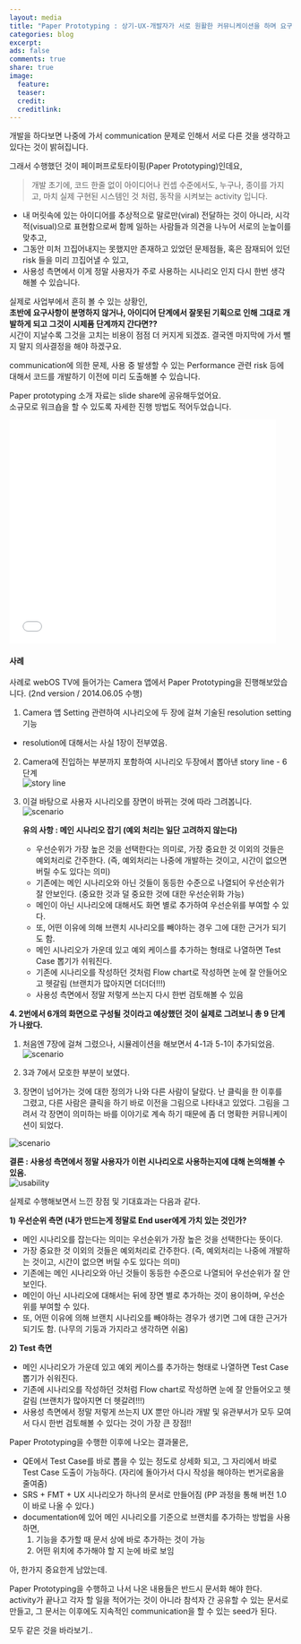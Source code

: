 ```yaml
---
layout: media
title: "Paper Prototyping : 상기-UX-개발자가 서로 원활한 커뮤니케이션을 하며 요구사항 도출하기"
categories: blog
excerpt:
ads: false
comments: true
share: true
image:
  feature: 
  teaser: 
  credit: 
  creditlink: 
---
```


개발을 하다보면 나중에 가서 communication 문제로 인해서 서로 다른 것을 생각하고 있다는 것이 밝혀집니다.  

그래서 수행했던 것이 페이퍼프로토타이핑(Paper Prototyping)인데요,  

> 개발 초기에, 
> 코드 한줄 없이 아이디어나 컨셉 수준에서도, 
> 누구나, 
> 종이를 가지고, 
> 마치 실제 구현된 시스템인 것 처럼, 
> 동작을 시켜보는 activity 입니다. 

* 내 머릿속에 있는 아이디어를 추상적으로 말로만(viral) 전달하는 것이 아니라, 시각적(visual)으로 표현함으로써 함께 일하는 사람들과 의견을 나누어 서로의 눈높이를 맞추고, 
* 그동안 미처 끄집어내지는 못했지만 존재하고 있었던 문제점들, 혹은 잠재되어 있던 risk 들을 미리 끄집어낼 수 있고,
* 사용성 측면에서 이게 정말 사용자가 주로 사용하는 시나리오 인지 다시 한번 생각해볼 수 있습니다.  

실제로 사업부에서 흔히 볼 수 있는 상황인,  
**초반에 요구사항이 분명하지 않거나, 아이디어 단계에서 잘못된 기획으로 인해 그대로 개발하게 되고 그것이 시제품 단계까지 간다면??**  
시간이 지날수록 그것을 고치는 비용이 점점 더 커지게 되겠죠. 결국엔 마지막에 가서 뺄지 말지 의사결정을 해야 하겠구요.  

communication에 의한 문제, 사용 중 발생할 수 있는 Performance 관련 risk 등에 대해서 코드를 개발하기 이전에 미리 도출해볼 수 있습니다.  

Paper prototyping 소개 자료는 slide share에 공유해두었어요.  
소규모로 워크숍을 할 수 있도록 자세한 진행 방법도 적어두었습니다.  

<iframe src="//www.slideshare.net/slideshow/embed_code/43301942" width="476" height="400" frameborder="0" marginwidth="0" marginheight="0" scrolling="no"></iframe>

#### 사례
사례로 webOS TV에 들어가는 Camera 앱에서 Paper Prototyping을 진행해보았습니다. (2nd version / 2014.06.05 수행)  

1. Camera 앱 Setting 관련하여 시나리오에 두 장에 걸쳐 기술된 resolution setting 기능 
- resolution에 대해서는 사실 1장이 전부였음.  


2. Camera에 진입하는 부분까지 포함하여 시나리오 두장에서 뽑아낸 story line - 6단계  
![story line](/images/blog/pp-2.png)  


3. 이걸 바탕으로 사용자 시나리오를 장면이 바뀌는 것에 따라 그려봅니다.  
![scenario](/images/blog/pp-3.png)  
  
    **유의 사항 : 메인 시나리오 잡기 (예외 처리는 일단 고려하지 않는다)**  
    - 우선순위가 가장 높은 것을 선택한다는 의미로, 가장 중요한 것 이외의 것들은 예외처리로 간주한다. (즉, 예외처리는 나중에 개발하는 것이고, 시간이 없으면 버릴 수도 있다는 의미)  
    - 기존에는 메인 시나리오와 아닌 것들이 동등한 수준으로 나열되어 우선순위가 잘 안보인다. (중요한 것과 덜 중요한 것에 대한 우선순위화 가능)  
    - 메인이 아닌 시나리오에 대해서도 화면 별로 추가하여 우선순위를 부여할 수 있다.   
    - 또, 어떤 이유에 의해 브랜치 시나리오를 빼야하는 경우 그에 대한 근거가 되기도 함.     
    - 메인 시나리오가 가운데 있고 예외 케이스를 추가하는 형태로 나열하면 Test Case 뽑기가 쉬워진다.   
    - 기존에 시나리오를 작성하던 것처럼 Flow chart로 작성하면 눈에 잘 안들어오고 헷갈림 (브랜치가 많아지면 더더더!!!)  
    - 사용성 측면에서 정말 저렇게 쓰는지 다시 한번 검토해볼 수 있음   

  
**4. 2번에서 6개의 화면으로 구성될 것이라고 예상했던 것이 실제로 그려보니 총 9 단계가 나왔다.**   
1) 처음엔 7장에 걸쳐 그렸으나, 시뮬레이션을 해보면서 4-1과 5-1이 추가되었음.  
![scenario](/images/blog/pp-4.png)   

2) 3과 7에서 모호한 부분이 보였다.   
3) 장면이 넘어가는 것에 대한 정의가 나와 다른 사람이 달랐다. 난 클릭을 한 이후를 그렸고, 다른 사람은 클릭을 하기 바로 이전을 그림으로 나타내고 있었다. 그림을 그려서 각 장면이 의미하는 바를 이야기로 계속 하기 때문에 좀 더 명확한 커뮤니케이션이 되었다.   

![scenario](/images/blog/pp-4-1.png)  


**결론 : 사용성 측면에서 정말 사용자가 이런 시나리오로 사용하는지에 대해 논의해볼 수 있음.**  
![usability](/images/blog/pp-5.png)  


실제로 수행해보면서 느낀 장점 및 기대효과는 다음과 같다.  

**1) 우선순위 측면 (내가 만드는게 정말로 End user에게 가치 있는 것인가?**
- 메인 시나리오를 잡는다는 의미는 우선순위가 가장 높은 것을 선택한다는 뜻이다.  
- 가장 중요한 것 이외의 것들은 예외처리로 간주한다. (즉, 예외처리는 나중에 개발하는 것이고, 시간이 없으면 버릴 수도 있다는 의미)  
- 기존에는 메인 시나리오와 아닌 것들이 동등한 수준으로 나열되어 우선순위가 잘 안보인다.  
- 메인이 아닌 시나리오에 대해서는 뒤에 장면 별로 추가하는 것이 용이하며, 우선순위를 부여할 수 있다.  
- 또, 어떤 이유에 의해 브랜치 시나리오를 빼야하는 경우가 생기면 그에 대한 근거가 되기도 함. (나무의 기둥과 가지라고 생각하면 쉬움)  

**2) Test 측면**
- 메인 시나리오가 가운데 있고 예외 케이스를 추가하는 형태로 나열하면 Test Case 뽑기가 쉬워진다.  
- 기존에 시나리오를 작성하던 것처럼 Flow chart로 작성하면 눈에 잘 안들어오고 헷갈림 (브랜치가 많아지면 더 헷갈려!!!)  
- 사용성 측면에서 정말 저렇게 쓰는지 UX 뿐만 아니라 개발 및 유관부서가 모두 모여서 다시 한번 검토해볼 수 있다는 것이 가장 큰 장점!!   


Paper Prototyping을 수행한 이후에 나오는 결과물은,  

* QE에서 Test Case를 바로 뽑을 수 있는 정도로 상세화 되고, 그 자리에서 바로 Test Case 도출이 가능하다. (자리에 돌아가서 다시 작성을 해야하는 번거로움을 줄여줌)  
* SRS + FMT + UX 시나리오가 하나의 문서로 만들어짐 (PP 과정을 통해 버전 1.0이 바로 나올 수 있다.)  
* documentation에 있어 메인 시나리오를 기준으로 브랜치를 추가하는 방법을 사용하면,  
   1) 기능을 추가할 때 문서 상에 바로 추가하는 것이 가능  
   2) 어떤 위치에 추가해야 할 지 눈에 바로 보임   

 

아, 한가지 중요한게 남았는데.  

Paper Prototyping을 수행하고 나서 나온 내용들은 반드시 문서화 해야 한다.  
activity가 끝나고 각자 할 일을 적어가는 것이 아니라 참석자 간 공유할 수 있는 문서로 만들고, 그 문서는 이후에도 지속적인 communication을 할 수 있는 seed가 된다.  

모두 같은 것을 바라보기..   


